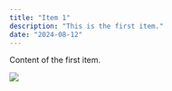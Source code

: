 ```yaml
---
title: "Item 1"
description: "This is the first item."
date: "2024-08-12"
---
```


Content of the first item.

![](/blog/item1/example-53682.jpg)